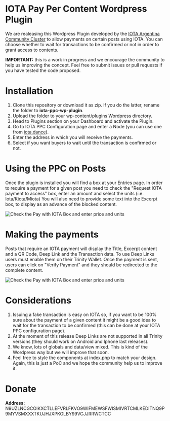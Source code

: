 # IOTA Pay Per Content Wordpress Plugin
We are realeasing this Wordpress Plugin developed by the [IOTA Argentina Community Cluster](http://iotaargentina.org) to allow payments on certain posts using IOTA. 
You can choose whether to wait for transactions to be confirmed or not in order to grant access to contents.

**IMPORTANT:** this is a work in progress and we encourage the community to help us improving the concept. Feel free to submit issues or pull requests if you have tested the code proposed. 

# Installation

1. Clone this repository or download it as zip. If you do the latter, rename the folder to **iota-ppc-wp-plugin**. 
2. Upload the folder to your wp-content/plugins Wordpress directory.
3. Head to Plugins section on your Dashboard and activate the Plugin.
4. Go to IOTA PPC Configuration page and enter a Node (you can use one from [iota.dance](https://iota.dance)).
5. Enter the address in which you will receive the payments.
6. Select if you want buyers to wait until the transaction is confirmed or not. 

# Using the PPC on Posts
Once the plugin is installed you will find a box at your Entries page. In order to require a payment for a given post you need to check the "Request IOTA payment to access" box, enter an amount and select the units (i.e. Iota/Kiota/Miota)
You will also need to provide some text into the Excerpt box, to display as an advance of the blocked content.

![Check the Pay with IOTA Box and enter price and units](http://iotaargentina.org/public/ppc-plugin-page.png)

# Making the payments

Posts that require an IOTA payment will display the Title, Excerpt content and a QR Code, Deep Link and the Transaction data. To use Deep Links users must enable them on their Trinity Wallet. 
Once the payment is sent, users can click on "Verify Payment" and they should be redirected to the complete content. 

![Check the Pay with IOTA Box and enter price and units](http://iotaargentina.org/public/ppc-payment.png)

# Considerations

1. Issuing a fake transaction is easy on IOTA so, if you want to be 100% sure about the payment of a given content it might be a good idea to wait for the transaction to be confirmed (this can be done at your IOTA PPC configuration page).
2. At the moment of this release Deep Links are not supported in all Trinity versions (they should work on Android and Iphone last releases).
3. We know, lots of globals and data/view mixed. This is kind of the Wordpress way but we will improve that soon. 
4. Feel free to style the components at index.php to match your design. Again, this is just a PoC and we hope the community help us to improve it. 

# Donate
**Address:** N9UZLNCGCOIKXCTLLEFVRLFKVO9WIFMEWSFWISMIVRTCMLKEDITNQ9P9MYVSMXXXTKUJHJXPKOLBY99VCJJRRWCTCC







